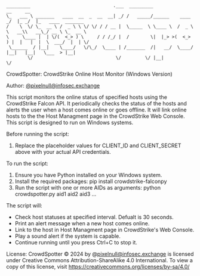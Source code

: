 ```
_________                               .___  _________                  __     __                   
\_   ___ \ _______   ____  __  _  __  __| _/ /   _____/______    ____  _/  |_ _/  |_   ____  _______ 
/    \  \/ \_  __ \ /  _ \ \ \/ \/ / / __ |  \_____  \ \____ \  /  _ \ \   __\\   __\_/ __ \ \_  __ \
\     \____ |  | \/(  <_> ) \     / / /_/ |  /        \|  |_> >(  <_> ) |  |   |  |  \  ___/  |  | \/
 \______  / |__|    \____/   \/\_/  \____ | /_______  /|   __/  \____/  |__|   |__|   \___  > |__|   
        \/                               \/         \/ |__|                               \/         
```

CrowdSpotter: CrowdStrike Online Host Monitor (Windows Version)

Author: [@pixelnull@infosec.exchange](https://infosec.exchange/@pixelnull)

This script monitors the online status of specified hosts using the CrowdStrike Falcon API.
It periodically checks the status of the hosts and alerts the user when a host comes online
or goes offline. It will link online hosts to the the Host Managment page in the CrowdStrike
Web Console. This script is designed to run on Windows systems.

Before running the script:
1. Replace the placeholder values for CLIENT_ID and CLIENT_SECRET above with your actual API credentials.

To run the script:
1. Ensure you have Python installed on your Windows system.
2. Install the required packages:
   pip install crowdstrike-falconpy
3. Run the script with one or more AIDs as arguments:
   python crowdspotter.py aid1 aid2 aid3 ...

The script will:
- Check host statuses at specified interval. Defualt is 30 seconds.
- Print an alert message when a new host comes online.
- Link to the host in Host Managment page in CrowdStrike's Web Console.
- Play a sound alert if the system is capable.
- Continue running until you press Ctrl+C to stop it.

License:  CrowdSpotter © 2024 by @pixelnull@infosec.exchange is licensed under Creative
Commons Attribution-ShareAlike 4.0 International. To view a copy of this license,
visit https://creativecommons.org/licenses/by-sa/4.0/
